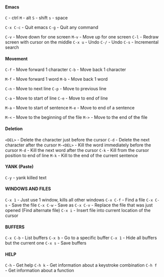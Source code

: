#### Emacs

`C` - ctrl
`M` - alt
`S` - shift
`s` - space

`C-x C-c` - Quit emacs
`C-g`     - Quit any command

`C-v`   - Move down for one screen
`M-v`   - Move up for one screen
`C-l`   - Redraw screen with cursor on the middle
`C-x u` - Undo
`C-/`   - Undo
`C-s`   - Incremental search


#### Movement
`C-f` - Move forward 1 character
`C-b` - Move back 1 character

`M-f` - Move forward 1 word
`M-b` - Move back 1 word

`C-n` - Move to next line
`C-p` - Move to previous line

`C-a` - Move to start of line
`C-e` - Move to end of line

`M-a` - Move to start of sentence
`M-e` - Move to end of a sentence

`M-<` - Move to the beginning of the file
`M->` - Move to the end of the file


#### Deletion
`<DEL>`   - Delete the character just before the cursor
`C-d`     - Delete the next character after the cursor
`M-<DEL>` - Kill the word immediately before the cursor
`M-d`	  - Kill the next word after the cursor
`C-k`     - Kill from the cursor position to end of line
`M-k`	  - Kill to the end of the current sentence


#### YANK (Paste)
`C-y` - yank killed text


#### WINDOWS AND FILES
`C-x 1`   - Just use 1 window, kills all other windows
`C-x C-f` - Find a file
`C-x C-s` - Save the file
`C-x C-w` - Save as
`C-x C-v` - Replace the file that was just opened (Find alternate file)
`C-x i`   - Insert file into current location of the cursor


#### BUFFERS
`C-x C-b` - List buffers
`C-x b`   - Go to a specific buffer
`C-x 1`   - Hide all buffers but the current one
`C-x s`   - Save buffers

#### HELP
`C-h` - Get help
`C-h k` - Get information about a keystroke combination
`C-h f` - Get information about a function